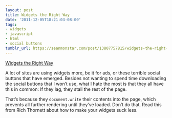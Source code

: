 ```yaml
---
layout: post
title: Widgets the Right Way
date: '2011-12-05T18:21:03-08:00'
tags:
- widgets
- javascript
- html
- social buttons
tumblr_url: https://seanmonstar.com/post/13807757815/widgets-the-right-way
---
```

[Widgets the Right Way](http://24ways.org/2011/defending-the-perimeter-against-web-widgets)  

A lot of sites are using widgets more, be it for ads, or these terrible social buttons that have emerged. Besides not wanting to spend time downloading the social buttons that I won’t use, what I hate the most is that they all have this in common: If they lag, they stall the rest of the page.

That’s because they `document.write` their contents into the page, which prevents all further rendering until they’ve loaded. Don’t do that. Read this from Rich Thornett about how to make your widgets suck less.

